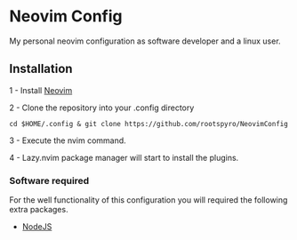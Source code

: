 # Neovim Config
My personal neovim configuration as software developer and a linux user.

## Installation

1 - Install [Neovim](https://github.com/neovim/neovim/blob/master/INSTALL.md)

2 - Clone the repository into your .config directory
```shell
cd $HOME/.config & git clone https://github.com/rootspyro/NeovimConfig
```

3 - Execute the nvim command.

4 - Lazy.nvim package manager will start to install the plugins.

### Software required

For the well functionality of this configuration you will required the following extra packages.

- [NodeJS](https://nodejs.org/en)
